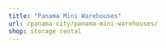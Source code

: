 ```yaml
---
title: "Panama Mini Warehouses"
url: /panama-city/panama-mini-warehouses/
shop: storage rental
---
```

